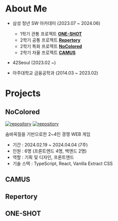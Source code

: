 # About Me

- 삼성 청년 SW 아카데미 (2023.07 ~ 2024.06)
  - 1학기 관통 프로젝트 [**ONE-SHOT**](#ONE-SHOT)
  - 2학기 공통 프로젝트 [**Repertory**](#Repertory)
  - 2학기 특화 프로젝트 [**NoColored**](#NoColored)
  - 2학기 자율 프로젝트 [**CAMUS**](#CAMUS)


- 42Seoul (2023.02 ~)
- 아주대학교 금융공학과 (2014.03 ~ 2023.02)

# Projects

## NoColored

[![repository](https://img.shields.io/badge/GitHub-Frontend-61DAFB?style=flat&logo=GitHub&logoColor=white)](https://github.com/NoColored/NoColored-fe)
[![repository](https://img.shields.io/badge/GitHub-Backend-6DB33F?style=flat&logo=GitHub&logoColor=white)](https://github.com/NoColored/NoColored-be)

숨바꼭질을 기반으로한 2~4인 경쟁 WEB 게임

- 기간 : 2024.02.19 ~ 2024.04.04 (7주)
- 인원 : 6명 (프론트엔드 4명, 백엔드 2명)
- 역할 : 기획 및 디자인, 프론트엔드
- 기술 스택 : TypeScript, React, Vanilla Extract CSS

## CAMUS

## Repertory

## ONE-SHOT



<!--
**nijesmik/nijesmik** is a ✨ _special_ ✨ repository because its `README.md` (this file) appears on your GitHub profile.

Here are some ideas to get you started:

- 🔭 I’m currently working on ...
- 🌱 I’m currently learning ...
- 👯 I’m looking to collaborate on ...
- 🤔 I’m looking for help with ...
- 💬 Ask me about ...
- 📫 How to reach me: ...
- 😄 Pronouns: ...
- ⚡ Fun fact: ...
-->
